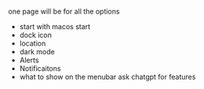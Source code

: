 one page will be for all the options 

 - start with macos start
 - dock icon
 - location
 - dark mode 
 - Alerts
 - Notificaitons
 - what to show on the menubar 
 ask chatgpt for features
